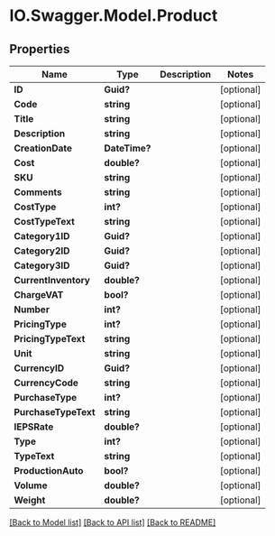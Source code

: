 # IO.Swagger.Model.Product
## Properties

Name | Type | Description | Notes
------------ | ------------- | ------------- | -------------
**ID** | **Guid?** |  | [optional] 
**Code** | **string** |  | [optional] 
**Title** | **string** |  | [optional] 
**Description** | **string** |  | [optional] 
**CreationDate** | **DateTime?** |  | [optional] 
**Cost** | **double?** |  | [optional] 
**SKU** | **string** |  | [optional] 
**Comments** | **string** |  | [optional] 
**CostType** | **int?** |  | [optional] 
**CostTypeText** | **string** |  | [optional] 
**Category1ID** | **Guid?** |  | [optional] 
**Category2ID** | **Guid?** |  | [optional] 
**Category3ID** | **Guid?** |  | [optional] 
**CurrentInventory** | **double?** |  | [optional] 
**ChargeVAT** | **bool?** |  | [optional] 
**Number** | **int?** |  | [optional] 
**PricingType** | **int?** |  | [optional] 
**PricingTypeText** | **string** |  | [optional] 
**Unit** | **string** |  | [optional] 
**CurrencyID** | **Guid?** |  | [optional] 
**CurrencyCode** | **string** |  | [optional] 
**PurchaseType** | **int?** |  | [optional] 
**PurchaseTypeText** | **string** |  | [optional] 
**IEPSRate** | **double?** |  | [optional] 
**Type** | **int?** |  | [optional] 
**TypeText** | **string** |  | [optional] 
**ProductionAuto** | **bool?** |  | [optional] 
**Volume** | **double?** |  | [optional] 
**Weight** | **double?** |  | [optional] 

[[Back to Model list]](../README.md#documentation-for-models) [[Back to API list]](../README.md#documentation-for-api-endpoints) [[Back to README]](../README.md)

